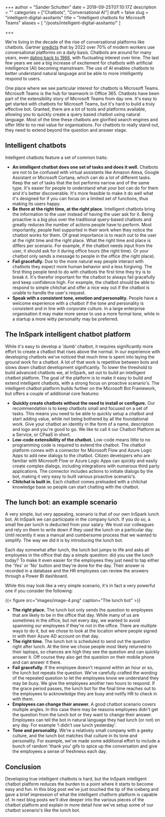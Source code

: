 +++
author = "Sander Schutten"
date = 2019-09-25T07:10:17Z
description = ""
categories = ["Chatbots", "Conversational AI"]
draft = false
slug = "intelligent-digital-assitants"
title = "Intelligent chatbots for Microsoft Teams"
aliases = [
    "/posts/intelligent-digital-assitants/"
]

+++


We're living in the decade of the rise of conversational platforms like chatbots. Gartner [predicts](https://www.gartner.com/en/newsroom/press-releases/2019-01-09-gartner-predicts-25-percent-of-digital-workers-will-u) that by 2022 over 70% of modern workers use conversational platforms on a daily basis. Chatbots are around for many years, even [dating back to 1966](https://www.analyticsindiamag.com/story-eliza-first-chatbot-developed-1966/), with fluctuating interest over time. The last few years we see a big increase of excitement for chatbots with artificial intelligence (AI) becoming mainstream. The use of AI enables chatbots to better understand natural language and be able to more intelligently respond to users.

One place where we see particular interest for chatbots is Microsoft Teams. Microsoft Teams is the hub for teamwork in Office 365. Chatbots have been part of the extensibility story of Microsoft Teams from day one. It's easy to get started with chatbots for Microsoft Teams, but it's hard to build a truly effective bot. Granted, there are a lot of tools and platforms available, allowing you to quickly create a query based chatbot using natural language. Most of the time these chatbots are glorified search engines and offer little to no real value for organisations. For chatbots to really stand out, they need to extend beyond the question and answer stage.

## Intelligent chatbots

Intelligent chatbots feature a set of common traits:

* **An intelligent chatbot does one set of tasks and does it well.** Chatbots are not to be confused with virtual assistants like Amazon Alexa, Google Assistant or Microsoft Cortana, which can do a lot of different tasks. Keep the set of tasks that the bot performs narrow and of the same type. It's easier for people to understand what your bot can do for them and it's better discoverable. It's more feasible to make it do well what it's designed for if you can focus on a limited set of functions, thus making its users happy.
* **Be there at the right time, at the right place.** Intelligent chatbots bring the information to the user instead of having the user ask for it. Being proactive is a big plus over the traditional query-based chatbots and greatly reduces the number of actions people have to perform. Most importantly, people feel supported in their work when they notice the chatbot works for them. Of great importance is to reach out to the user at the right time and the right place. What the right time and place is differs per scenario. For example, if the chatbot needs input from the user, it should ask for it during office hours (the right time). Or your chatbot only sends a message to people in the office (the right place).
* **Fail gracefully.** Due to the more natural way people interact with chatbots they expect more human behavior and a less forgiving. The first thing people tend to do with chatbots the first time they try is to break it. It's therefor important for the chatbot to always fail gracefully and keep confidence high. For example, the chatbot should be able to respond to simple chitchat and offer a nice way out if the chatbot is unable to handle the user's request.
* **Speak with a consistent tone, emotion and personality.** People have a welcome experience with a chatbot if the tone and personality is consistent and in line with corporate culture. In a large enterprise organisation it may make more sense to use a more formal tone, while in a startup a more witty personality may be preferred.

## The InSpark intelligent chatbot platform

While it's easy to develop a _'dumb'_ chatbot, it requires significantly more effort to create a chatbot that rises above the normal. In our experience with developing chatbots we've noticed that much time is spent into laying the ground work for a chatbot. A lot of that work is repetitive between bots and slows down chatbot development significantly. To lower the threshold to build advanced chatbots we, at InSpark, set out to build an intelligent chatbot platform. The goal of the platform is to make it easy to build and extend intelligent chatbots, with a strong focus on proactive scenario's. The intelligent chatbot platform builds further on the Microsoft Bot Framework, but offers a couple of additional core features:

* **Quickly create chatbots without the need to install or configure.** Our recommendation is to keep chatbots small and focused on a set of tasks. This means you need to be able to quickly setup a chatbot and start adding value, while not being bothered by all the foundational work. Give your chatbot an identity in the form of a name, description and logo and you're good to go. We like to call it our Chatbot Platform as a Service, or CPaaS in short.
* **Low-code extensibility of the chatbot.** Low-code means little to no programming code is required to extend the chatbot. The chatbot platform comes with a connector for Microsoft Flow and Azure Logic Apps to add new dialogs to the chatbot. Citizen developers who are familiar with Microsoft Flow or Azure Logic Apps can quickly and easily create complex dialogs, including integrations with numerous third party applications. The connector includes actions to initiate dialogs by the bot, making it very easy to built various proactive scenario's.
* **Chitchat is built in.** Each chatbot comes preloaded with a chitchat knowledge base so people can start chatting with the chatbot.

## The lunch bot: an example scenario

A very simple, but very appealing, scenario is that of our own InSpark lunch bot. At InSpark we can participate in the company lunch. If you do so, a small fee per lunch is deducted from your salary. We trust our colleagues and rely on them to write down if they used the lunch on a particular day. Until recently it was a manual and cumbersome process that we wanted to simplify. The way we did it is by introducing the lunch bot.

Each day somewhat after lunch, the lunch bot jumps to life and asks all employees in the office that day a simple question: did you use the lunch today? To make it even easier for the employees they just need to tap either the 'Yes' or 'No' button and they're done for the day. Their answer is recorded in a database and the HR employees can review the answers through a Power BI dashboard.

While this may look like a very simple scenario, it's in fact a very powerful one if you consider the following:

{{< figure src="images/image-4.png" caption="The lunch bot" >}}

* **The right place.** The lunch bot only sends the question to employees that are likely to be in the office that day. While many of us are sometimes in the office, but not every day, we wanted to avoid spamming our employees if they're not in the office. There are multiple ways to do it, but we chose to look at the location where people signed in with their Azure AD account on that day.
* **The right time.** The lunch bot is scheduled to send out the question right after lunch. At the time we chose people most likely returned to their laptops, so chances are high they see the question and can quickly answer it. Off course they also get the question on their mobile phone and can answer it there.
* **Fail gracefully.** If the employee doesn't respond within an hour or so, the lunch bot repeats the question. We've carefully crafted the wording of the repeated question to let the employees know we understand they may be busy. We give the employees another two hours to respond. If the grace period passes, the lunch bot for the final time reaches out to the employees to acknowledge they are busy and notify HR to check in with them.
* **Employees can change their answer.** A good chatbot scenario covers multiple angles. In this case there may be reasons employees didn't get the question from the lunch bot or they want to change their answer. Employees can tell the bot in natural language they had lunch (or not) on any day. For example 'I didn't use lunch yesterday'.
* **Tone and personality.** We're a relatively small company with a geeky culture, and the lunch bot matches that culture in its tone and personality. For example, we've made some additional effort to include a bunch of random 'thank you' gifs to spice up the conversation and give the employees a sense of freshness each day.

## Conclusion

Developing true intelligent chatbots is hard, but the InSpark intelligent chatbot platform reduces the burden to a point where it starts to become easy and fun. In this blog post we've just touched the tip of the iceberg and gave a brief impression of what the intelligent chatform platform is capable of. In next blog posts we'll dive deeper into the various pieces of the chatbot platform and explain in more detail how we've setup some of our chatbot scenario's like the lunch bot.

